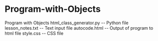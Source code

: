 # Program-with-Objects
Program with Objects 
                             html_class_generator.py -- Python file
                             lesson_notes.txt -- Text input file
                             autocode.html -- Output of program to html file 
                             style.css -- CSS file
